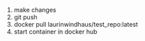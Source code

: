 1. make changes
2. git push
3. docker pull laurinwindhaus/test_repo:latest
4. start container in docker hub